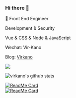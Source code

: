 ### Hi there 👋

<!--
**Virkano/Virkano** is a ✨ _special_ ✨ repository because its `README.md` (this file) appears on your GitHub profile.

Here are some ideas to get you started:

- 🔭 I’m currently working on ...
- 🌱 I’m currently learning ...
- 👯 I’m looking to collaborate on ...
- 🤔 I’m looking for help with ...
- 💬 Ask me about ...
- 📫 How to reach me: ...
- 😄 Pronouns: ...
- ⚡ Fun fact: ...
-->



:construction_worker:  Front End Engineer

Development & Security

Vue & CSS & Node & JavaScript

Wechat: Vir-Kano

Blog: [Virkano](http://virkano.com)

<a href="https://github.com/anuraghazra/github-readme-stats">
  <img align="center" src="https://github-readme-stats.vercel.app/api/pin/?username=anuraghazra&repo=github-readme-stats" />
</a>

![virkano's github stats](https://github-readme-stats.vercel.app/api?username=Virkano&show_icons=true&theme=onedark)

[![ReadMe Card](https://github-readme-stats.vercel.app/api/pin/?username=Virkano&repo=web-bookmarks&theme=dracula)](https://github.com/Virkano/web-bookmarks)<br/>
[![ReadMe Card](https://github-readme-stats.vercel.app/api/pin/?username=Virkano&repo=vue3-jest-ts-blog&theme=dracula)](https://github.com/Virkano/vue3-jest-ts-blog)
